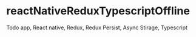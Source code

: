 # reactNativeReduxTypescriptOffline
Todo app, React native, Redux, Redux Persist, Async Stirage, Typescript
